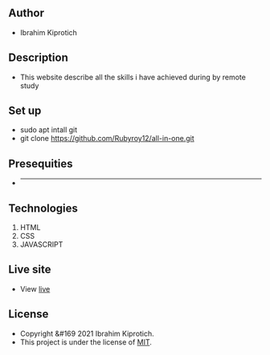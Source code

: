 ## Author 
- Ibrahim Kiprotich
## Description
- This website describe all the skills i have achieved during by remote study
## Set up
- sudo apt intall git
- git clone https://github.com/Rubyroy12/all-in-one.git
## Presequities
- ****
## Technologies
1. HTML
2. CSS 
3. JAVASCRIPT
## Live site
- View [live](https://rubyroy12.github.io/all-in-one/)
## License
- Copyright &#169 2021 Ibrahim Kiprotich.
- This project is under the license of [MIT](LICENSE.md).